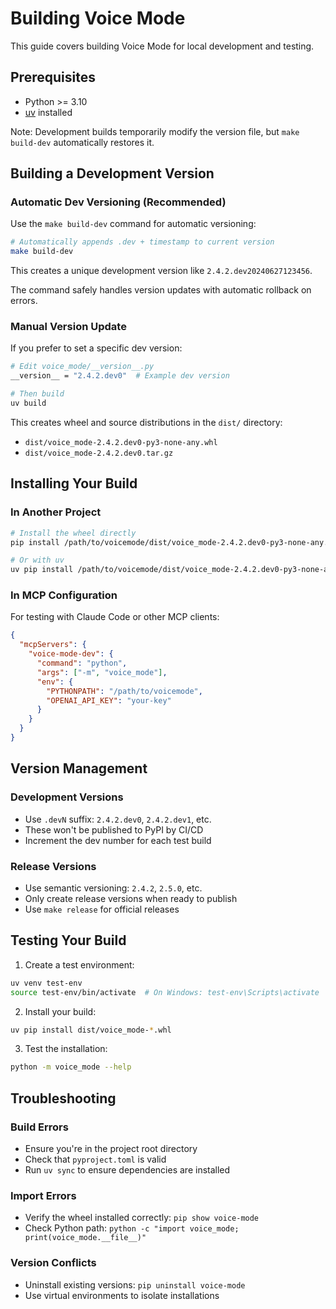 # Building Voice Mode

This guide covers building Voice Mode for local development and testing.

## Prerequisites

- Python >= 3.10
- [uv](https://github.com/astral-sh/uv) installed

Note: Development builds temporarily modify the version file, but `make build-dev` automatically restores it.

## Building a Development Version

### Automatic Dev Versioning (Recommended)

Use the `make build-dev` command for automatic versioning:

```bash
# Automatically appends .dev + timestamp to current version
make build-dev
```

This creates a unique development version like `2.4.2.dev20240627123456`.

The command safely handles version updates with automatic rollback on errors.

### Manual Version Update

If you prefer to set a specific dev version:

```bash
# Edit voice_mode/__version__.py
__version__ = "2.4.2.dev0"  # Example dev version

# Then build
uv build
```

This creates wheel and source distributions in the `dist/` directory:
- `dist/voice_mode-2.4.2.dev0-py3-none-any.whl`
- `dist/voice_mode-2.4.2.dev0.tar.gz`

## Installing Your Build

### In Another Project

```bash
# Install the wheel directly
pip install /path/to/voicemode/dist/voice_mode-2.4.2.dev0-py3-none-any.whl

# Or with uv
uv pip install /path/to/voicemode/dist/voice_mode-2.4.2.dev0-py3-none-any.whl
```

### In MCP Configuration

For testing with Claude Code or other MCP clients:

```json
{
  "mcpServers": {
    "voice-mode-dev": {
      "command": "python",
      "args": ["-m", "voice_mode"],
      "env": {
        "PYTHONPATH": "/path/to/voicemode",
        "OPENAI_API_KEY": "your-key"
      }
    }
  }
}
```

## Version Management

### Development Versions

- Use `.devN` suffix: `2.4.2.dev0`, `2.4.2.dev1`, etc.
- These won't be published to PyPI by CI/CD
- Increment the dev number for each test build

### Release Versions

- Use semantic versioning: `2.4.2`, `2.5.0`, etc.
- Only create release versions when ready to publish
- Use `make release` for official releases

## Testing Your Build

1. Create a test environment:
```bash
uv venv test-env
source test-env/bin/activate  # On Windows: test-env\Scripts\activate
```

2. Install your build:
```bash
uv pip install dist/voice_mode-*.whl
```

3. Test the installation:
```bash
python -m voice_mode --help
```

## Troubleshooting

### Build Errors

- Ensure you're in the project root directory
- Check that `pyproject.toml` is valid
- Run `uv sync` to ensure dependencies are installed

### Import Errors

- Verify the wheel installed correctly: `pip show voice-mode`
- Check Python path: `python -c "import voice_mode; print(voice_mode.__file__)"`

### Version Conflicts

- Uninstall existing versions: `pip uninstall voice-mode`
- Use virtual environments to isolate installations